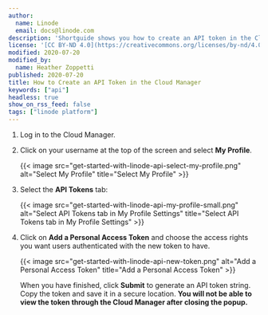 ```yaml
---
author:
  name: Linode
  email: docs@linode.com
description: 'Shortguide shows you how to create an API token in the Cloud Manager.'
license: '[CC BY-ND 4.0](https://creativecommons.org/licenses/by-nd/4.0)'
modified: 2020-07-20
modified_by:
  name: Heather Zoppetti
published: 2020-07-20
title: How to Create an API Token in the Cloud Manager
keywords: ["api"]
headless: true
show_on_rss_feed: false
tags: ["linode platform"]
---
```


1.  Log in to the Cloud Manager.

2.  Click on your username at the top of the screen and select **My Profile**.

    {{< image src="get-started-with-linode-api-select-my-profile.png" alt="Select My Profile" title="Select My Profile" >}}

3.  Select the **API Tokens** tab:

    {{< image src="get-started-with-linode-api-my-profile-small.png" alt="Select API Tokens tab in My Profile Settings" title="Select API Tokens tab in My Profile Settings" >}}

4.  Click on **Add a Personal Access Token** and choose the access rights you want users authenticated with the new token to have.

    {{< image src="get-started-with-linode-api-new-token.png" alt="Add a Personal Access Token" title="Add a Personal Access Token" >}}

    When you have finished, click **Submit** to generate an API token string. Copy the token and save it in a secure location. **You will not be able to view the token through the Cloud Manager after closing the popup.**
